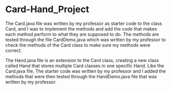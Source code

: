 # Card-Hand_Project

The Card.java file was written by my professor as starter code to the class Card, and I was to implement the methods and add the code that makes each method perform to what they are supposed to do. The methods are tested through the file CardDemo.java which was written by my professor to check the methods of the Card class to make sure my methods were correct.

The Hand.java file is an extension to the Card class, creating a new class called Hand that stores multiple Card classes in one specific Hand. Like the Card.java file, The starter code was written by my professor and I added the methods that were then tested through the HandDemo.java file that was written by my professor.

